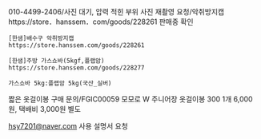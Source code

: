 010-4499-2406/사진 대기, 압력 적힌 부위 사진 재촬영 요청/악취방지캡 https://store．hanssem．com/goods/228261 판매중 확인

```
[한샘]배수구 악취방지캡
https://store.hanssem.com/goods/228261
```

```
[한샘]주방 가스쇼바(5kgf,플랩암) 
https://store.hanssem.com/goods/228277
```

```
가스쇼바 5kg:플랩암 5kg(국산_실버)
```


짧은 옷걸이봉 구매 문의/FGIC00059 모모로 W 주니어장 옷걸이봉 300 1개 6,000원, 택배비 3,000원 별도

hsy7201@naver.com 사용 설명서 요청

